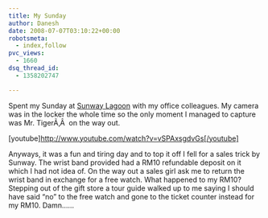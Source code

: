 ```yaml
---
title: My Sunday
author: Danesh
date: 2008-07-07T03:10:22+00:00
robotsmeta:
  - index,follow
pvc_views:
  - 1660
dsq_thread_id:
  - 1358202747

---
```

Spent my Sunday at [Sunway Lagoon][1] with my office colleagues. My camera was in the locker the whole time so the only moment I managed to capture was Mr. TigerÃ‚Â  on the way out.

[youtube]http://www.youtube.com/watch?v=vSPAxsgdvGs[/youtube]

Anyways, it was a fun and tiring day and to top it off I fell for a sales trick by Sunway. The wrist band provided had a RM10 refundable deposit on it which I had not idea of. On the way out a sales girl ask me to return the wrist band in exchange for a free watch. What happened to my RM10? Stepping out of the gift store a tour guide walked up to me saying I should have said &#8220;no&#8221; to the free watch and gone to the ticket counter instead for my RM10. Damn&#8230;&#8230;

 [1]: http://www.sunwaylagoon.com/